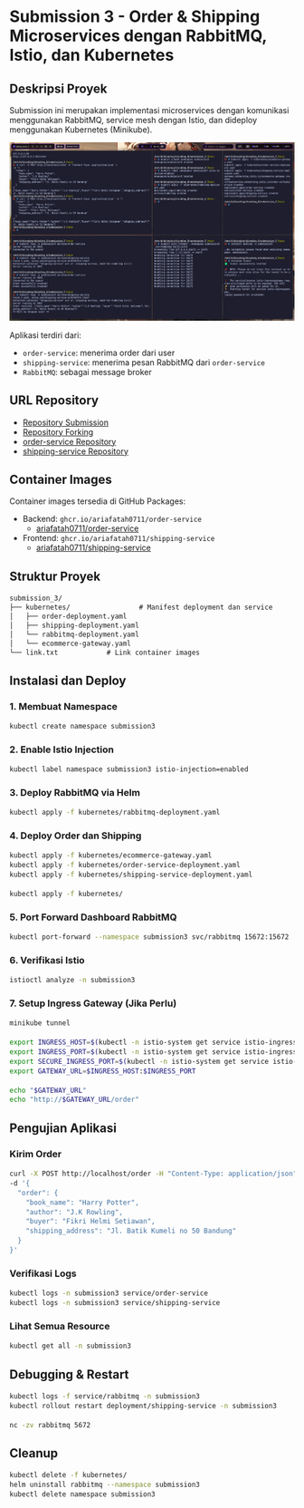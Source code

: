 # Submission 3 - Order & Shipping Microservices dengan RabbitMQ, Istio, dan Kubernetes

## Deskripsi Proyek

Submission ini merupakan implementasi microservices dengan komunikasi menggunakan RabbitMQ, service mesh dengan Istio, dan dideploy menggunakan Kubernetes (Minikube).

![alt text](images/README/image.png)

Aplikasi terdiri dari:

* `order-service`: menerima order dari user
* `shipping-service`: menerima pesan RabbitMQ dari `order-service`
* `RabbitMQ`: sebagai message broker

## URL Repository
- [Repository Submission](https://github.com/ariafatah0711/dicoding_8/tree/main/submission_3)
- [Repository Forking](https://github.com/ariafatah0711/a433-microservices)
- [order-service Repository](https://github.com/ariafatah0711/a433-microservices/tree/order-service)
- [shipping-service Repository](https://github.com/ariafatah0711/a433-microservices/tree/shipping-service)

## Container Images
Container images tersedia di GitHub Packages:
- Backend: `ghcr.io/ariafatah0711/order-service`
  - [ariafatah0711/order-service](https://github.com/users/ariafatah0711/packages/container/package/order-service)
- Frontend: `ghcr.io/ariafatah0711/shipping-service`
  - [ariafatah0711/shipping-service](https://github.com/users/ariafatah0711/packages/container/package/shipping-service)

## Struktur Proyek

```
submission_3/
├── kubernetes/                 # Manifest deployment dan service
│   ├── order-deployment.yaml
│   ├── shipping-deployment.yaml
│   └── rabbitmq-deployment.yaml
│   └── ecommerce-gateway.yaml
└── link.txt            # Link container images
```

## Instalasi dan Deploy

### 1. Membuat Namespace

```bash
kubectl create namespace submission3
```

### 2. Enable Istio Injection

```bash
kubectl label namespace submission3 istio-injection=enabled
```

<!-- ### 3. Deploy RabbitMQ via Helm

```bash
helm repo add bitnami https://charts.bitnami.com/bitnami
helm repo update

helm install rabbitmq bitnami/rabbitmq \
  --namespace submission3 \
  --create-namespace \
  --set auth.username=admin \
  --set auth.password=admin123 \
  --set fullnameOverride=rabbitmq \
  --set service.type=NodePort \
  --set service.nodePorts.amqp=30006 \
  --set service.nodePorts.manager=30007 \
  --set persistence.enabled=false
``` -->

### 3. Deploy RabbitMQ via Helm
```bash
kubectl apply -f kubernetes/rabbitmq-deployment.yaml
```

### 4. Deploy Order dan Shipping 

```bash
kubectl apply -f kubernetes/ecommerce-gateway.yaml
kubectl apply -f kubernetes/order-service-deployment.yaml
kubectl apply -f kubernetes/shipping-service-deployment.yaml

kubectl apply -f kubernetes/
```

### 5. Port Forward Dashboard RabbitMQ

```bash
kubectl port-forward --namespace submission3 svc/rabbitmq 15672:15672
```

### 6. Verifikasi Istio

```bash
istioctl analyze -n submission3
```

### 7. Setup Ingress Gateway (Jika Perlu)

```bash
minikube tunnel

export INGRESS_HOST=$(kubectl -n istio-system get service istio-ingressgateway -o jsonpath='{.status.loadBalancer.ingress[0].ip}')
export INGRESS_PORT=$(kubectl -n istio-system get service istio-ingressgateway -o jsonpath='{.spec.ports[?(@.name=="http2")].port}')
export SECURE_INGRESS_PORT=$(kubectl -n istio-system get service istio-ingressgateway -o jsonpath='{.spec.ports[?(@.name=="https")].port}')
export GATEWAY_URL=$INGRESS_HOST:$INGRESS_PORT

echo "$GATEWAY_URL"
echo "http://$GATEWAY_URL/order"
```

## Pengujian Aplikasi

### Kirim Order

```bash
curl -X POST http://localhost/order -H "Content-Type: application/json" \
-d '{
  "order": {
    "book_name": "Harry Potter",
    "author": "J.K Rowling",
    "buyer": "Fikri Helmi Setiawan",
    "shipping_address": "Jl. Batik Kumeli no 50 Bandung"
  }
}'
```

### Verifikasi Logs

```bash
kubectl logs -n submission3 service/order-service
kubectl logs -n submission3 service/shipping-service
```

### Lihat Semua Resource

```bash
kubectl get all -n submission3
```

## Debugging & Restart

```bash
kubectl logs -f service/rabbitmq -n submission3
kubectl rollout restart deployment/shipping-service -n submission3

nc -zv rabbitmq 5672
```

## Cleanup

```bash
kubectl delete -f kubernetes/
helm uninstall rabbitmq --namespace submission3
kubectl delete namespace submission3
```